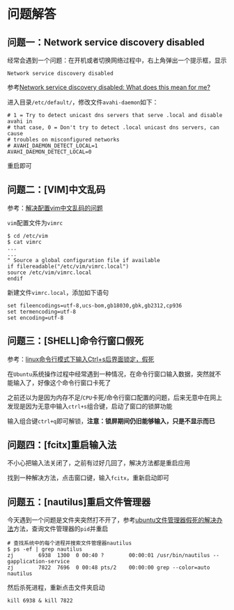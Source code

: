 
# 问题解答

## 问题一：Network service discovery disabled

经常会遇到一个问题：在开机或者切换网络过程中，右上角弹出一个提示框，显示

```
Network service discovery disabled
```

参考[Network service discovery disabled: What does this mean for me?](https://askubuntu.com/questions/339702/network-service-discovery-disabled-what-does-this-mean-for-me)

进入目录`/etc/default/`，修改文件`avahi-daemon`如下：

```
# 1 = Try to detect unicast dns servers that serve .local and disable avahi in
# that case, 0 = Don't try to detect .local unicast dns servers, can cause
# troubles on misconfigured networks
# AVAHI_DAEMON_DETECT_LOCAL=1
AVAHI_DAEMON_DETECT_LOCAL=0
```

重启即可

## 问题二：[VIM]中文乱码

参考：[解决配置vim中文乱码的问题](https://blog.csdn.net/weixin_36250487/article/details/79888103)

`vim`配置文件为`vimrc`

    $ cd /etc/vim
    $ cat vimrc
    ...
    ...
    " Source a global configuration file if available
    if filereadable("/etc/vim/vimrc.local")
    source /etc/vim/vimrc.local
    endif

新建文件`vimrc.local`，添加如下语句

    set fileencodings=utf-8,ucs-bom,gb18030,gbk,gb2312,cp936
    set termencoding=utf-8
    set encoding=utf-8

## 问题三：[SHELL]命令行窗口假死

参考：[linux命令行模式下输入Ctrl+s后界面锁定，假死](https://blog.51cto.com/mister/2348637)

在`Ubuntu`系统操作过程中经常遇到一种情况，在命令行窗口输入数据，突然就不能输入了，好像这个命令行窗口卡死了

之前还以为是因为内存不足/`CPU`卡死/命令行窗口配置的问题，后来无意中在网上发现是因为无意中输入`ctrl+s`组合键，启动了窗口的锁屏功能

输入组合键`ctrl+q`即可解锁，**注意：锁屏期间仍旧能够输入，只是不显示而已**

## 问题四：[fcitx]重启输入法

不小心把输入法关闭了，之前有过好几回了，解决方法都是重启应用

找到一种解决方法，点击窗口键，输入`fcitx`，重新启动即可

## 问题五：[nautilus]重启文件管理器

今天遇到一个问题是文件夹突然打不开了，参考[ubuntu文件管理器假死的解决办法](https://blog.csdn.net/php_225869/article/details/73204533?utm_source=blogxgwz6)方法，查询文件管理器的`pid`并重启

    # 查找系统中的每个进程并搜索文件管理器nautilus
    $ ps -ef | grep nautilus
    zj        6938  1300  0 00:40 ?        00:00:01 /usr/bin/nautilus --gapplication-service
    zj        7822  7696  0 00:48 pts/2    00:00:00 grep --color=auto nautilus

然后杀死进程，重新点击文件夹启动

    kill 6938 & kill 7822
